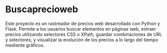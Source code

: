 # Buscaprecioweb
Este proyecto es un rastreador de precios web desarrollado con Python y Flask. Permite a los usuarios buscar elementos en páginas web, extraer precios utilizando selectores CSS o XPath, guardar combinaciones de URL y selectores, y visualizar la evolución de los precios a lo largo del tiempo mediante gráficos.

